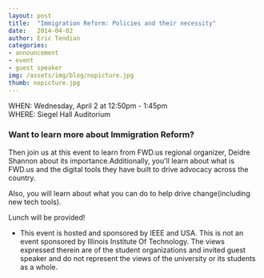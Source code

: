 ```yaml
---
layout: post
title:  "Immigration Reform: Policies and their necessity"
date:   2014-04-02
author: Eric Tendian
categories: 
- announcement
- event
- guest speaker
img: /assets/img/blog/nopicture.jpg
thumb: nopicture.jpg
---
```


WHEN: Wednesday, April 2 at 12:50pm - 1:45pm<br>
WHERE: Siegel Hall Auditorium

### Want to learn more about Immigration Reform?

Then join us at this event to learn from FWD.us regional organizer, Deidre Shannon about its importance.Additionally, you'll learn about what is FWD.us and the digital tools they have built to drive advocacy across the country.

Also, you will learn about what you can do to help drive change(including new tech tools).

Lunch will be provided!

* This event is hosted and sponsored by IEEE and USA. This is not an event sponsored by Illinois Institute Of Technology. The views expressed therein are of the student organizations and invited guest speaker and do not represent the views of the university or its students as a whole.
